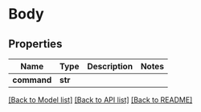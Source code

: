 # Body

## Properties
Name | Type | Description | Notes
------------ | ------------- | ------------- | -------------
**command** | **str** |  | 

[[Back to Model list]](../README.md#documentation-for-models) [[Back to API list]](../README.md#documentation-for-api-endpoints) [[Back to README]](../README.md)


